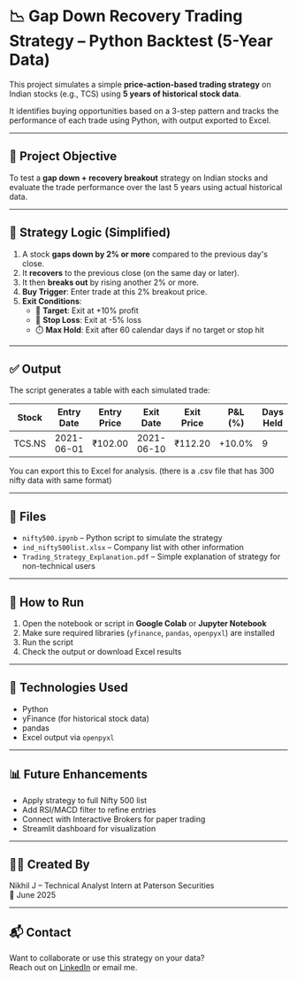 # 📉 Gap Down Recovery Trading Strategy – Python Backtest (5-Year Data)

This project simulates a simple **price-action-based trading strategy** on Indian stocks (e.g., TCS) using **5 years of historical stock data**.

It identifies buying opportunities based on a 3-step pattern and tracks the performance of each trade using Python, with output exported to Excel.

---

## 📌 Project Objective

To test a **gap down + recovery breakout** strategy on Indian stocks and evaluate the trade performance over the last 5 years using actual historical data.

---

## 🧠 Strategy Logic (Simplified)

1. A stock **gaps down by 2% or more** compared to the previous day's close.
2. It **recovers** to the previous close (on the same day or later).
3. It then **breaks out** by rising another 2% or more.
4. **Buy Trigger**: Enter trade at this 2% breakout price.
5. **Exit Conditions**:
   - 🎯 **Target**: Exit at +10% profit
   - 🛑 **Stop Loss**: Exit at -5% loss
   - ⏱️ **Max Hold**: Exit after 60 calendar days if no target or stop hit

---

## ✅ Output

The script generates a table with each simulated trade:

| Stock   | Entry Date | Entry Price | Exit Date | Exit Price | P&L (%) | Days Held | Outcome     |
|---------|------------|-------------|-----------|------------|---------|-----------|-------------|
| TCS.NS  | 2021-06-01 | ₹102.00     | 2021-06-10| ₹112.20    | +10.0%  | 9         | Target Hit  |

You can export this to Excel for analysis. (there is a .csv file that has 300 nifty data with same format)

---

## 📁 Files

- `nifty500.ipynb` – Python script to simulate the strategy
- `ind_nifty500list.xlsx` – Company list with other information
- `Trading_Strategy_Explanation.pdf` – Simple explanation of strategy for non-technical users

---

## 🚀 How to Run

1. Open the notebook or script in **Google Colab** or **Jupyter Notebook**
2. Make sure required libraries (`yfinance`, `pandas`, `openpyxl`) are installed
3. Run the script
4. Check the output or download Excel results

---

## 🔧 Technologies Used

- Python
- yFinance (for historical stock data)
- pandas
- Excel output via `openpyxl`

---

## 📊 Future Enhancements

- Apply strategy to full Nifty 500 list
- Add RSI/MACD filter to refine entries
- Connect with Interactive Brokers for paper trading
- Streamlit dashboard for visualization

---

## 👨‍💻 Created By

Nikhil J – Technical Analyst Intern at Paterson Securities  
📅 June 2025

---

## 📬 Contact

Want to collaborate or use this strategy on your data?  
Reach out on [LinkedIn](https://linkedin.com/analystnikhil) or email me.

